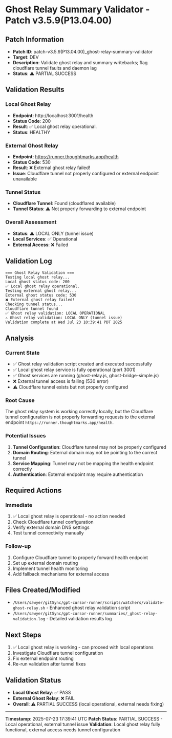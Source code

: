 # Ghost Relay Summary Validator - Patch v3.5.9(P13.04.00)

## Patch Information

- **Patch ID**: patch-v3.5.9(P13.04.00)\_ghost-relay-summary-validator
- **Target**: DEV
- **Description**: Validate ghost relay and summary writebacks; flag cloudflare tunnel faults and daemon lag
- **Status**: ⚠️ PARTIAL SUCCESS

## Validation Results

### Local Ghost Relay

- **Endpoint**: http://localhost:3001/health
- **Status Code**: 200
- **Result**: ✅ Local ghost relay operational.
- **Status**: HEALTHY

### External Ghost Relay

- **Endpoint**: https://runner.thoughtmarks.app/health
- **Status Code**: 530
- **Result**: ❌ External ghost relay failed!
- **Issue**: Cloudflare tunnel not properly configured or external endpoint unavailable

### Tunnel Status

- **Cloudflare Tunnel**: Found (cloudflared available)
- **Tunnel Status**: ⚠️ Not properly forwarding to external endpoint

### Overall Assessment

- **Status**: ⚠️ LOCAL ONLY (tunnel issue)
- **Local Services**: ✅ Operational
- **External Access**: ❌ Failed

## Validation Log

```
=== Ghost Relay Validation ===
Testing local ghost relay...
Local ghost status code: 200
✅ Local ghost relay operational.
Testing external ghost relay...
External ghost status code: 530
❌ External ghost relay failed!
Checking tunnel status...
Cloudflare tunnel found
✅ Ghost relay validation: LOCAL OPERATIONAL
⚠️ Ghost relay validation: LOCAL ONLY (tunnel issue)
Validation complete at Wed Jul 23 10:39:41 PDT 2025
```

## Analysis

### Current State

- ✅ Ghost relay validation script created and executed successfully
- ✅ Local ghost relay service is fully operational (port 3001)
- ✅ Ghost services are running (ghost-relay.js, ghost-bridge-simple.js)
- ❌ External tunnel access is failing (530 error)
- ⚠️ Cloudflare tunnel exists but not properly configured

### Root Cause

The ghost relay system is working correctly locally, but the Cloudflare tunnel configuration is not properly forwarding requests to the external endpoint `https://runner.thoughtmarks.app/health`.

### Potential Issues

1. **Tunnel Configuration**: Cloudflare tunnel may not be properly configured
2. **Domain Routing**: External domain may not be pointing to the correct tunnel
3. **Service Mapping**: Tunnel may not be mapping the health endpoint correctly
4. **Authentication**: External endpoint may require authentication

## Required Actions

### Immediate

1. ✅ Local ghost relay is operational - no action needed
2. Check Cloudflare tunnel configuration
3. Verify external domain DNS settings
4. Test tunnel connectivity manually

### Follow-up

1. Configure Cloudflare tunnel to properly forward health endpoint
2. Set up external domain routing
3. Implement tunnel health monitoring
4. Add fallback mechanisms for external access

## Files Created/Modified

- `/Users/sawyer/gitSync/gpt-cursor-runner/scripts/watchers/validate-ghost-relay.sh` - Enhanced ghost relay validation script
- `/Users/sawyer/gitSync/gpt-cursor-runner/summaries/_ghost-relay-validation.log` - Detailed validation results log

## Next Steps

1. ✅ Local ghost relay is working - can proceed with local operations
2. Investigate Cloudflare tunnel configuration
3. Fix external endpoint routing
4. Re-run validation after tunnel fixes

## Validation Status

- **Local Ghost Relay**: ✅ PASS
- **External Ghost Relay**: ❌ FAIL
- **Overall**: ⚠️ PARTIAL SUCCESS (local operational, external needs fixing)

---

**Timestamp**: 2025-07-23 17:39:41 UTC
**Patch Status**: PARTIAL SUCCESS - Local operational, external tunnel issue
**Validation**: Local ghost relay fully functional, external access needs tunnel configuration

